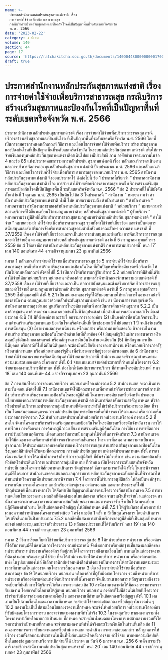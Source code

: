 ```yaml
---
name: >-
  ประกาศสำนักงานหลักประกันสุขภาพแห่งชาติ เรื่อง
  การจ่ายค่าใช้จ่ายเพื่อบริการสาธารณสุข
  กรณีบริการสร้างเสริมสุขภาพและป้องกันโรคที่เป็นปัญหาพื้นที่ระดับเขตหรือจังหวัด
  พ.ศ. 2566
date: '2023-02-22'
category: ง พิเศษ
volume: 140
section: 44
page: 17
source: 'https://ratchakitcha.soc.go.th/documents/140D044S0000000001700.pdf'
draft: true
---
```


# ประกาศสำนักงานหลักประกันสุขภาพแห่งชาติ เรื่อง การจ่ายค่าใช้จ่ายเพื่อบริการสาธารณสุข กรณีบริการสร้างเสริมสุขภาพและป้องกันโรคที่เป็นปัญหาพื้นที่ระดับเขตหรือจังหวัด พ.ศ. 2566

ประกาศสำนักงานหลักประกันสุขภาพแห่งชาติ เรื่อง การจ่ายค่าใช้จ่ายเพื่อบริการสาธารณสุข กรณีบริการสร้างเสริมสุขภาพและป้องกันโรค ที่เป็นปัญหาพื้นที่ระดับเขตหรือจังหวัด พ.ศ. 2566 โดยที่เป็นการสมควรกาหนดหลักเกณฑ์ วิธีการ และเงื่อนไขการจ่ายค่าใช้จ่ายเพื่อบริการ สร้างเสริมสุขภาพและป้องกันโรคที่เป็นปัญหาพื้นที่ระดับเขตหรือจังหวัด ในระบบหลักประกันสุขภาพ แห่งชาติ เพื่อให้การจ่ายเงินกองทุนหลักประกันสุขภาพแห่งชาติดาเนินไปอย่างมีประสิทธิ ภาพ อาศัยอำนาจตามความในข้อ 4 และข้อ 85 แห่งประกาศคณะกรรมการหลักประกัน สุขภาพแห่งชาติ เรื่อง หลักเกณฑ์การดาเนินงานและการบริหารจัดการกองทุนหลักประกันสุขภาพ แห่งชาติ ปีงบประมาณ พ.ศ. 2566 และหลักเกณฑ์ วิธีการ และเงื่อนไขการรับค่าใช้จ่ายเพื่อบริการ สาธารณสุขของหน่วยบริการ พ.ศ. 2565 สานักงานหลักประกันสุขภาพแห่งชาติ จึงออกประกาศไว้ ดังต่อไปนี้ ข้อ 1 ประกาศนี้เรียกว่า “ ประกาศสานักงานหลักประกันสุขภาพแห่งชาติ เรื่อง การจ่าย ค่าใช้จ่ายเพื่อบริการสาธารณสุข กรณีบ ริการสร้างเสริมสุขภาพและป้องกันโรคที่เป็นปัญหาพื้นที่ ระดับเขตหรือจังหวัด พ.ศ. 2566 ” ข้อ 2 ประกาศนี้ให้ใช้บังคับตั้งแต่วันที่ 1 ตุลาคม พ.ศ. 2565 เป็นต้นไป ข้อ 3 ในประกาศนี้ “ สานักงาน ” หมายความว่า สานักงานหลักประกันสุขภาพแห่งชาติ ทั้งนี้ ไม่ห มายความรวมถึง สำนักงานสาขา “ สำนักงานเขต ” หมายความว่า สำนักงานสาขาของสำนักงานหลักประกันสุขภาพแห่งชาติ “ หน่วยบริการ ” หมายความว่า สถานบริการที่ได้ขึ้นทะเบียนไว้ตามกฎหมายว่าด้วย หลักประกันสุขภาพแห่งชาติ “ ผู้รับบริการ ” หมายความว่า ผู้มีสิทธิได้รับบริการสาธารณสุขตามกฎหมายว่าด้วยหลักประกัน สุขภาพแห่งชาติ “ ค่าใช้จ่าย ” หมายความว่า ค่าใช้จ่ายเพื่อบริการสาธารณสุข รวมทั้งค่าใช้จ่ายที่เกี่ยวข้อง และจำเป็นต่อการสนับสนุนและส่งเสริมการจัดบริการสาธารณสุขตามคำสั่งหัวหน้าคณะรักษา ความสงบแห่งชาติ ที่ 37/2559 เรื่อง ค่าใช้จ่ายที่เกี่ยวข้องและจาเป็นต่อการสนับสนุนและส่งเสริม การจัดบริการสาธารณสุขและค่าใช้จ่ายอื่น ตามกฎหมายว่าด้วยหลักประกันสุขภาพแห่งชาติ ลงวันที่ 5 กรกฎาคม พุทธศักราช 2559 ข้อ 4 ให้เลขาธิการสำนักงานหลักประกันสุขภาพแห่งชาติรั กษาการตามประกาศนี้ ้ หนา 17 ่ เลม 140 ตอนพิเศษ 44 ง ราชกิจจานุเบกษา 23 กุมภาพันธ์ 2566

หมวด 1 หลักเกณฑ์การจ่ายค่าใช้จ่ายเพื่อบริการสาธารณสุข ข้อ 5 การจ่ายค่าใช้จ่ายเพื่อบริการสาธารณสุข กรณีบริการสร้างเสริมสุขภาพและป้องกันโรค ที่เป็นปัญหาพื้นที่ระดับเขตหรือจังหวัด ให้เป็นไปตามหลักเกณฑ์ ดังต่อไปนี้ 5.1 เป็นการให้บริการแก่ผู้รับบริการ 5.2 หน่วยบริการที่มีสิทธิได้รับค่าใช้จ่ายได้แก่หน่วยบริการ หน่วยงาน หรือองค์กร ตามคาสั่งหัวหน้าคณะรักษาความสงบแห่งชาติ ที่ 37/2559 เรื่อง ค่าใช้จ่ายที่เกี่ยวข้องและจาเป็น ต่อการสนับสนุนและส่งเสริมการจัดบริการสาธารณสุ ขและค่าใช้จ่ายอื่นตามกฎหมายว่าด้วยหลักประกัน สุขภาพแห่งชาติ ลงวันที่ 5 กรกฎาคม พุทธศักราช 2559 ซึ่งมีคุณสมบัติ ดังนี้ 5.2.1 เป็นหน่วยงานของรัฐที่ได้รับมอบหมายให้ทากิจการในอานาจหน้าที่ ของสานักงาน ตามกฎหมายว่าด้วยหลักประกันสุขภาพแห่งชาติ เช่น สา นักงานสาธารณสุขจังหวัด สำนักงานสาธารณสุขอำเภอ ศูนย์วิชาการในระดับเขตพื้นที่ สถาบันการศึกษาด้านสุขภาพ 5.2.2 เป็นองค์กรชุมชน องค์กรเอกชน และภาคเอกชนที่ไม่มีวัตถุประสงค์ เพื่อดำเนินการแสวงหาผลกำไร มีองค์ประกอบ ดังนี้ (1) มีที่ตั้งองค์กรและรายชื่ อกรรมการขององค์กร (2) เป็นองค์กรที่ดาเนินกิจกรรมในงานด้านสร้างเสริมสุขภาพและ ป้องกันโรคหรือด้านอื่นที่เกี่ยวข้องมาแล้วไม่น้อยกว่า 1 ปี จนถึงวันขอรับการสนับสนุน (3) มีรายงานผลการดาเนินงาน หรือเอกสาร หรือภาพถ่ายที่แสดงถึง กิจกรรมในงานด้านสร้างเสริมสุขภาพและป้องกันโรคหรือด้านอื่นที่เกี่ยวข้อง (4) มีสมุดบัญชีเงินฝากของธนาคาร หรือสมุดบัญชีเงินฝากของสหกรณ์ หรือหลักฐานการเงินอื่นในทำนองเดียวกัน (5) มีหลักฐานการเป็นนิติบุคคล หรือกรณีที่ไม่ได้เป็นนิติบุคคล จะต้องมีหนังสือรับรองของสานักงาน หรือหน่วยบริการภาครัฐ หรือสานักงานเขต หรือหน่วยงานของรัฐอื่น เพื่อรับรองการมีอยู่ขององค์กรเอกชน ข้อ 6 สำนักงานจะจ่ายค่าใช้จ่ายตามรายการเพื่อสนับสนุนค่าใช้จ่ายตามประกาศนี้ สำนักงานเขตจะพิจารณากำหนดตามความเหมาะสมของแต่ล ะโครงการ ดังนี้ 6.1 จ่ายแบบเหมาจ่ายต่อประชากรที่กำหนดในโครงการ 6.2 จ่ายตามผลงานบริการที่กำหนด ทั้งนี้ ต้องไม่ซ้ำซ้อนกับรายการบริการ ที่กำหนดในระดับประเทศ ้ หนา 18 ่ เลม 140 ตอนพิเศษ 44 ง ราชกิจจานุเบกษา 23 กุมภาพันธ์ 2566

ข้อ 7 การเสนอโครงการของหน่วยบริการ หน่วยงานหรือองค์กรตาม 5.2 สานักงานเขต จะดาเนินการตามขั้น ตอน ดังต่อไปนี้ 7.1 สานักงานเขตจัดให้มีคณะทางานเพื่อทาหน้าที่วิเคราะห์สถานการณ์การเข้าถึง บริการสร้างเสริมสุขภาพและป้องกันโรคของผู้มีสิทธิ ในภาพรวมระดับเขตหรือจังหวัด ประกอบ นโยบายของคณะกรรมการหลักประกันสุขภาพแห่งชาติ ดาเนินการจัดลาดับความสาคัญ กาหนด หัวข้อหรือประเด็นบริการและประชากรกลุ่มเป้าหมายที่ต้องการเร่งรัดให้เข้าถึงบริการพร้อมรายละเอียด ที่จาเป็น โดยเสนอคณะอนุกรรมการหลักประกันสุขภาพระดับเขตพื้นที่พิจารณาให้คาแนะนาหรือ ความเห็นประกอบการพิจารณา 7.2 สำนักงานเขตประกาศให้หน่วยบริการ หน่วยงานหรือองค์ กรตาม 5.2 ที่สนใจ จัดทาโครงการบริการสร้างเสริมสุขภาพและป้องกันโรคในระดับเขตหรือระดับจังหวัด เช่น การให้คาปรึกษา การคัดกรอง การค้นหาผู้มีภาวะเสี่ยง การสร้างเสริมภูมิคุ้มกันโรค การใช้ยา การทำหัตถการ การปรับเปลี่ยนพฤติกรรม เพื่อเสนอขอรับการสนั บสนุนค่าใช้จ่ายในการจัดบริการ 7.3 สานักงานเขตจัดให้มีคณะทางานเพื่อทาหน้าที่พิจารณาวิเคราะห์กลั่นกรอง โครงการที่เสนอ ตามความจาเป็นทางสุขภาพภายใต้ประเภทและขอบเขตบริการของบริการสาธารณสุข ด้านสร้างเสริมสุขภาพและป้องกันโรค ซึ่งบุคคลมีสิทธิจะได้รับตามที่คณะกรรม การหลักประกันสุขภาพ แห่งชาติประกาศกาหนด ทั้งนี้ การดาเนินงานจัดบริการให้คานึงถึงการเข้าถึงบริการของผู้มีสิทธิ ที่ยังเข้าไม่ถึงบริการ เช่น ความสอดคล้องกับหัวข้อหรือประเด็นบริการและประชากรกลุ่มเป้าหมาย ที่กำหนด เป็นโครงการระดับเขตหรือจังหวัด หน่วยที่เ สนอโครงการมีศักยภาพดาเนินการ วัตถุประสงค์ ชัดเจนสามารถวัดได้ ทั้งนี้ ในการพิจารณาอนุมัติโครงการ สานักงานเขตจะเสนอคณะอนุกรรมการ หลักประกันสุขภาพระดับเขตพื้นที่พิจารณาให้คำแนะนำหรือความเห็นประกอบการพิจารณา 7.4 โครงการที่ได้รับการอนุมัติแล้ว ให้ถือเป็นห ลักฐานการดาเนินการตามโครงการ แต่สำหรับองค์กรชุมชน องค์กรเอกชน และภาคประชาชนที่ไม่มีวัตถุประสงค์เพื่อแสวงหากาไร ให้จัดทำเป็นสัญญาดาเนินการตามโครงการกับสำนักงานเขต 7.5 การกาหนดเงื่อนไขและงวดงาน ผลผลิตที่ต้องส่งมอบในแต่ละงวด พร้อม จานวนเงินที่จะจ่ายใ นแต่ละงวด สานักงานเขตจะกาหนดงวดงานตามเหมาะสมกับลักษณะงานและ การตรวจรับ ซึ่งเป็นไปตามระเบียบปฏิบัติของสำนักงาน โดยในข้อตกลงหรือสัญญาให้มีข้อกำหนด ดังนี้ 7.5.1 ให้ผู้รับผิดชอบโครงการ นำเสนอความก้าวหน้าของโครงการอย่างน้อย 1 ครั้ง และอีก 1 ครั้ง ห ลังสิ้นสุดโครงการ โดยดำเนินการให้เสร็จสิ้นภายในปีงบประมาณ 7.5.2 ผลผลิตที่แสดงการเข้าถึงบริการของผู้มีสิทธิที่เป็นกลุ่มเป้าหมาย อย่างน้อยต้องระบุเลขประจำตัวประชาชน 13 หลักของประชาชนที่ได้รับบริการ ้ หนา 19 ่ เลม 140 ตอนพิเศษ 44 ง ราชกิจจานุเบกษา 23 กุมภาพันธ์ 2566

หมวด 2 วิธีการเรียกเก็บค่าใช้จ่ายเพื่อบริการสาธารณสุข ข้อ 8 ให้หน่วยบริการ หน่วยงาน หรือองค์กรที่ได้รับการอนุมัติให้ดาเนินการโครงการ ตามประกาศนี้ จัดส่งเอกสารหรือหลักฐานที่แสดงผลผลิตของหน่วยบริการ หน่วยงานหรือองค์กร ที่อยู่ภายใต้โครงการรวมถึงตามเงื่อนไขที่ กาหนดในแต่ละงวดงานที่ต้องส่งมอบ พร้อมระบุค่าใช้จ่าย ที่จะให้สำนักงานจ่ายให้หน่วยบริการ หน่วยงาน หรือองค์กรแต่ละแห่ง ในรูปแบบของไฟล์ อิเล็กทรอนิกส์พร้อมหนังสือนำส่งอย่างเป็นทางการให้สานักงานเขตตามระยะเวลาที่กาหนดในแต่ละงวด จนโครงการสิ้นสุด หมวด 3 เงื่อ นไขการจ่ายค่าใช้จ่ายเพื่อบริการสาธารณสุข ข้อ 9 ให้หน่วยบริการ หน่วยงาน หรือองค์กรที่ผู้รับผิดชอบโครงการ รวมถึงหน่วยบริการ หน่วยงานหรือองค์กรแต่ละแห่งที่จัดบริการภายใต้โครงการ จัดเก็บสาเนาเอกสาร หลักฐานรวมถึง เวชระเบียนที่บันทึกการให้บริการไว้เพื่อ การตรวจสอบ ข้อ 10 สานักงานเขตจะจัดให้มีคณะกรรมการตรวจรับผลงาน โดยอาจเปิดโอกาสให้ผู้แทน หน่วยบริการ หน่วยงาน องค์กรที่ไม่มีส่วนได้เสียกับโครงการ เข้าร่วมรับฟังการส่งมอบงานตามเงื่อนไข และงวดงานที่กำหนดในข้อตกลงหรือสัญญา ดังนี้ 10.1 ผลงานเป็นไปตามเงื่อนไขและงวดงานที่กาหนด จะจ่ายค่าใช้จ่ายตามข้อตกลง หรือสัญญาในงวดนั้น ๆ 10.2 ผลงานไม่เป็นไปตามเงื่อนไขและงวดงานที่กาหนด จะแจ้งให้หน่วยบริการ หน่วยงานหรือองค์กรที่รับผิดชอบโครงการทราบ และจะจ่ายตามผลงานที่ทำได้จริง 10.3 ในงวดสุดท้าย หากผลงานรวมทั้งโครงการเท่ากับหรือมากกว่าเป้าหมาย ที่กาหนด จะจ่ายเงินทั้งหมดของโครงการ แต่ถ้าผลงานรวมทั้งโครงการต่ากว่าเป้าหมายที่กาหนด จะจ่ายตามผลงานที่ทำได้จริงและเรียกเงินคืนในส่วนที่เหลือ ข้อ 11 คณะกรรมการตรวจรับผลงานและหรือสำนักงานเขต จะดำเนิน การตรวจสอบเอกสาร หลักฐานการให้บริการ รวมทั้งสอบถามประชาชนในพื้นที่ทั้งก่อนและหรือหลังการจ่าย ค่าใช้จ่าย หากพบความผิดปกติอื่นใดของข้อมูลผลงานหรือการเบิกจ่ายก็ได้ ประกาศ ณ วันที่ 6 มกราคม พ.ศ. 256 6 จเด็จ ธรรมธัชอารี เลขาธิการสานักงานหลักประกันสุขภาพแห่งชาติ ้ หนา 20 ่ เลม 140 ตอนพิเศษ 44 ง ราชกิจจานุเบกษา 23 กุมภาพันธ์ 2566
